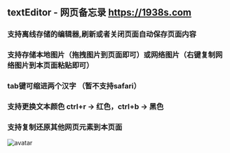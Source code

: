 ## textEditor - 网页备忘录 https://1938s.com

### 支持离线存储的编辑器,刷新或者关闭页面自动保存页面内容
### 支持存储本地图片（拖拽图片到页面即可）或网络图片（右键复制网络图片到本页面粘贴即可）
### tab键可缩进两个汉字 （暂不支持safari）
### 支持更换文本颜色 ctrl+r → 红色，ctrl+b → 黑色
### 支持复制还原其他网页元素到本页面

![avatar](https://github.com/1938s/textEditor/blob/main/textEditor%20preview.png)
